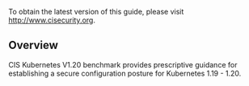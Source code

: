 To obtain the latest version of this guide, please visit http://www.cisecurity.org. 

## Overview

CIS Kubernetes V1.20 benchmark provides prescriptive guidance for establishing a secure configuration posture for Kubernetes 1.19 - 1.20.